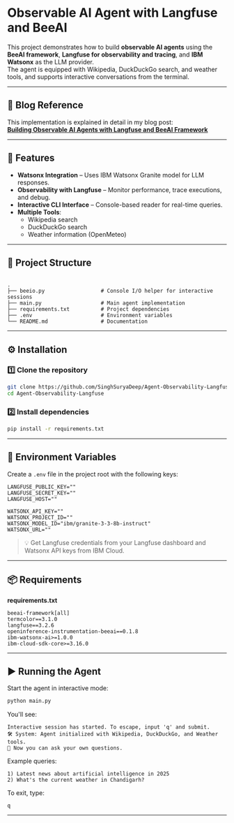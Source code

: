 # Observable AI Agent with Langfuse and BeeAI

This project demonstrates how to build **observable AI agents** using the **BeeAI framework**, **Langfuse for observability and tracing**, and **IBM Watsonx** as the LLM provider.  
The agent is equipped with Wikipedia, DuckDuckGo search, and weather tools, and supports interactive conversations from the terminal.

---

## 📖 Blog Reference
This implementation is explained in detail in my blog post:  
[**Building Observable AI Agents with Langfuse and BeeAI Framework**](https://medium.com/@SuryaDeepSingh/building-observable-ai-agents-with-langfuse-and-beeai-framework-33e2991b0bf9)

---

## 🚀 Features
- **Watsonx Integration** – Uses IBM Watsonx Granite model for LLM responses.
- **Observability with Langfuse** – Monitor performance, trace executions, and debug.
- **Interactive CLI Interface** – Console-based reader for real-time queries.
- **Multiple Tools**:
  - Wikipedia search
  - DuckDuckGo search
  - Weather information (OpenMeteo)

---

## 📂 Project Structure
```

.
├── beeio.py                  # Console I/O helper for interactive sessions
├── main.py                   # Main agent implementation
├── requirements.txt          # Project dependencies
├── .env                      # Environment variables
└── README.md                 # Documentation

````

---

## ⚙️ Installation

### 1️⃣ Clone the repository
```bash
git clone https://github.com/SinghSuryaDeep/Agent-Observability-Langfuse.git
cd Agent-Observability-Langfuse
````

### 2️⃣ Install dependencies

```bash
pip install -r requirements.txt
```

---

## 🔑 Environment Variables

Create a `.env` file in the project root with the following keys:

```env
LANGFUSE_PUBLIC_KEY=""
LANGFUSE_SECRET_KEY=""
LANGFUSE_HOST=""

WATSONX_API_KEY=""
WATSONX_PROJECT_ID=""
WATSONX_MODEL_ID="ibm/granite-3-3-8b-instruct"
WATSONX_URL=""
```

> 💡 Get Langfuse credentials from your Langfuse dashboard and Watsonx API keys from IBM Cloud.

---

## 📦 Requirements

**requirements.txt**

```
beeai-framework[all]
termcolor==3.1.0
langfuse==3.2.6
openinference-instrumentation-beeai==0.1.8
ibm-watsonx-ai>=1.0.0
ibm-cloud-sdk-core>=3.16.0
```

---

## ▶️ Running the Agent

Start the agent in interactive mode:

```bash
python main.py
```

You'll see:

```
Interactive session has started. To escape, input 'q' and submit.
🛠️ System: Agent initialized with Wikipedia, DuckDuckGo, and Weather tools.
🔁 Now you can ask your own questions.
```

Example queries:

```
1) Latest news about artificial intelligence in 2025
2) What's the current weather in Chandigarh?
```

To exit, type:

```
q
```

---

